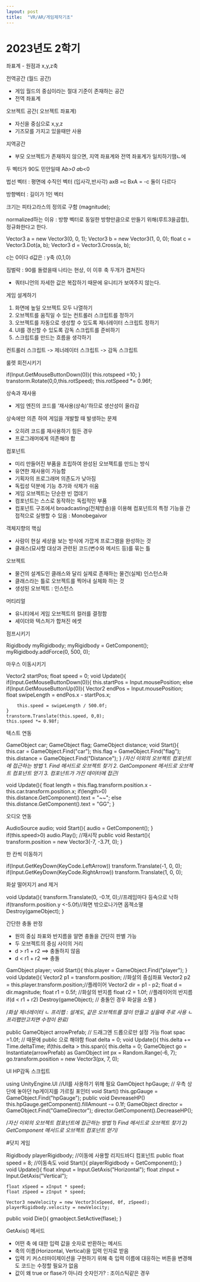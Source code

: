 ```yaml
---
layout: post
title:  "VR/AR/게임제작기초"
---
```


# 2023년도 2학기

좌표계 - 원점과 x,y,z축

전역공간 (월드 공간)
- 게임 월드의 중심이라는 절대 기준이 존재하는 공간 
- 전역 좌표계

오브젝트 공간( 오브젝트 좌표계)
- 자신을 중심으로 x,y,z
- 기즈모를 가지고 있을때만 사용

지역공간
- 부모 오브젝트가 존재하지 않으면, 지역 좌표계와 전역 좌표계가 일치하기땜ㄴ에




두 벡터가 90도 민안일때 A*b>0 a*b<0

법선 벡터 : 평면에 수직인 벡터 (입사각,반사각)
axB =c 
BxA = -c 둘이 다르다 

방향벡터 : 길이가 1인 벡터

크기는 피타고라스의 정의로 구함 (magnitude);

normalized하는 이유 : 방향 벡터로 동일한 방향만큼으로 만들기 위해(루트3을곱합), 정규화한다고 한다.

Vector3 a = new Vector3(0, 0, 1);
Vector3 b = new Vector3(1, 0, 0);
float c = Vector3.Dot(a, b);
Vector3 d = Vector3.Cross(a, b);

c는 0이다
d값은 : y축 (0,1,0)

짐벌락 : 90를 돌렸을때 나타는 현상, 이 이후 축 두개가 겹쳐진다
- 쿼터니언의 자세한 값은 복잡하기 때문에 유니티가 보여주지 않는다.


게임 설계하기
1. 화면에 높일 오브젝트 모두 나열하기
2. 오브젝트를 움직일 수 있는 컨트롤러 스크립트를 정하기
3. 오브젝트를 자동으로 생성할 수 있도록 제너레이터 스크립트 정하기
4. UI를 갱신할 수 있도록 감독 스크립트를 준비하기
5. 스크립트를 만드는 흐름을 생각하기

컨트롤러 스크립트 -> 제너레이터 스크립트 -> 감독 스크립트

룰렛 회전시키기

if(Input.GetMouseButtonDown(0)){
	this.rotspeed =10;
}
transtorm.Rotate(0,0,this.rotSpeed);
this.rotSpeed *= 0.96f;

상속과 재사용
- 게임 엔진의 코드를 '재사용(상속)'하므로 생산성이 올라감
  
상속에만 의존 하여 게임을 개발할 때 발생하는 문제
- 오히려 코드를 재사용하기 힘든 경우
- 프로그래머에게 의존해야 함


컴포넌트
- 미리 만들어진 부품을 조립하여 완성된 오브젝트를 만드는 방식
- 유연한 재사용이 가능함
- 기획자의 프로그래머 의존도가 낮아짐
- 독립성 덕분에 기능 추가와 삭제가 쉬움
- 게임 오브젝트는 단순한 빈 껍데기
- 컴포넌트는 스스로 동작하는 독립적인 부품
- 컴포넌트 구조에서 broadcasting(전체방송)을 이용해 컴포넌트의 특정 기능을 간접적으로 실행할 수 있음 : Monobegaivor

객체지향의 핵심
- 사람이 현실 세상을 보는 방식에 가깝게 프로그램을 완성하는 것
- 클래스(묘사할 대상과 관련된 코드(변수와 메서드 등)를 묶는 틀
  
오브젝트
- 물건의 설계도인 클래스와 달리 실제로 존재하는 물건(실체)
인스턴스화
- 클래스라는 틀로 오브젝트를 찍어내 실체화 하는 것
- 생성된 오브젝트 : 인스턴스 	

머티리얼
- 유니티에서 게임 오브젝트의 컬러를 결정함
- 셰이더와 텍스처가 합쳐진 에셋


점프시키기

Rigidbody myRigidbody;
myRigidbody =  GetComponent<Rigidbody>();
myRigidbody.addForce(0, 500, 0);


마우스 이동시키기

Vector2 startPos;
float speed = 0;
void Update(){
	if(Input.GetMouseButtonDown(0)){
		this.startPos = Input.mousePosition;
	else if(Input.GetMouseButtonUp(0)){
		Vector2 endPos = Input.mousePosition;
		float swipeLength = endPos.x - startPos.x;
		
		this.speed = swipeLength / 500.0f;
	}
	transtorm.Translate(this.speed, 0,0);
	this.speed *= 0.98f;


텍스트 연동

GameObject car;
GameObject flag;
GameObject distance;
void Start(){
	this.car = GameObject.Find("car");
	this.flag = GameObject.Find("flag");
	this.distance = GameObject.Find("Distance");
}
	/*자신 이외의 오브젝트 컴포넌트에 접근하는 방법	
	1. Find 메서드로 오브젝트 찾기
	2. GetComponent 메서드로 오브젝트 컴포넌트 얻기
	3. 컴포넌트가 가진 데이터에 접근*/

void Update(){
	float length = this.flag.transform.position.x 
				- this.car.transform.position.x;
	if(length>0)	
		this.distance.GetComponent<Text>().text = "~~";
	else
		this.distance.GetComponent<Text>().text = "GG";
}

오디오 연동

AudioSource audio;
void Start(){
	audio = GetComponent<AudioSource>();
}
if(this.speed>0)
	audio.Play();
//재시작
public void Restart(){
	transform.position = new Vector3(-7, -3.7f, 0);
}

한 칸씩 이동하기

if(Input.GetKeyDown(KeyCode.LeftArrow))
	transform.Translate(-1, 0, 0);
if(Input.GetKeyDown(KeyCode.RightArrow))
	transform.Translate(1, 0, 0);


화살 떨어지기 and 제거

void Updata(){
	transform.Translate(0, -0.1f, 0);//프레임마다 등속으로 낙하
	if(transform.position.y <-5.0f)//화면 밖으로나가면 옵젝소멸
		Destroy(gameObject);
}

간단한 충돌 판정
- 원의 중심 좌표와 반지름을 알면 충돌을 간단히 판별 가능
- 두 오브젝트의 중심 사이의 거리
- d > r1 + r2	==> 충돌하지 않음
- d  <  r1 + r2  ==> 충돌

  
GamObject player;
void Start(){
	this.player = GameObject.Find("player");
}
void Update(){
	Vector2 p1 = transform.position;	//화살의 중심좌표
	Vector2 p2 = this.player.transform.position;//플레이어
	Vector2 dir = p1 - p2;
	float d = dir.magnitude;
	float r1 = 0.5f;	//화살의 반지름
	float r2 = 1.0f;	//플레이어의 반지름
	if(d < r1 + r2)
		Destroy(gameObject); // 충돌인 경우 화살을 소멸
}


/*화살 제너레이터
	ㄴ 프리팹 : 설계도, 같은 오브젝트를 많이 만들고 싶을때 주로 사용
	ㄴ 프리팹만고치면 수정이 완료*/
 
public GameObject arrowPrefab; // 드래그엔 드롭으로만 설정 가능
float spac =1.0f;		// 때문에 public 으로 해야함
float delta = 0;
void Update(){
	this.delta += Time.deltaTime;
	if(this.delta > this.span){
	   this.delta = 0;
	   GameObject go = Instantiate(arrowPrefab) as GamObject
	     int px = Random.Range(-6, 7);
	   go.transform.position = new Vector3(px, 7, 0);


UI HP감독 스크립트

using UnityEngine.UI //UI를 사용하기 위해 필요
GamObject hpGauge; // 우측 상단에 놓아던 hp게이지를 가르킬 포인터
void Start()
	this.gpGauge = GameObject.Find("hpGauge");
public void DevreaseHP()
	this.hpGauge.getComponent<Image>().fillAmount -= 0.1f;
GameObject director = GameObject.Find("GameDirector");
	director.GetComponent<GameDirector>().DecreaseHP();
 
/*자신 이외의 오브젝트 컴포넌트에 접근하는 방법
	1) Find 메서드로 오브젝트 찾기
	2) GetComponent 메서드로 오브젝트 컴포넌트 얻기*/


#닷지 게임


Rigidbody playerRigidbody;	//이동에 사용할 리지드바디 컴포넌트
public float speed = 8;		//이동속도
void Start(){
	playerRigidbody = GetComponent<Rigidbody>();
}
void Update(){
	float xInput = Input.GetAxis("Horizontal");
	float zInput = Input.GetAxis("Vertical");
	
	float xSpeed = xInput * speed;
	float zSpeed = zInput * speed;
	
	Vector3 newVelocity = new Vector3(xSpeed, 0f, zSpeed);
	playerRigidbody.velocity = newVelocity;

public void Die(){
	gmaobject.SetActive(flase);
}

GetAxis() 메서드
- 어떤 축 에 대한 입력 값을 숫자로 반환하는 메서드
- 축의 이름(Horizontal, Vertical)을 입력 인자로 받음
- 입력 키 커스터마이제이션을 구현하기 위해 축 입력 이름에 대응하는 버튼을 변경해도 코드는 수정할 필요가 없음
- 값이 왜 true or flase가 아니라 숫자인가? :  조이스틱같은 경우



